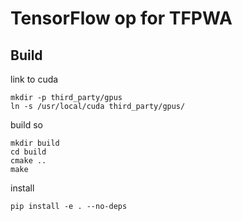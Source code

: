 TensorFlow op for TFPWA
========================

Build
-----

link to cuda
```
mkdir -p third_party/gpus
ln -s /usr/local/cuda third_party/gpus/
```

build so
```
mkdir build
cd build
cmake ..
make
```

install
```
pip install -e . --no-deps
```
